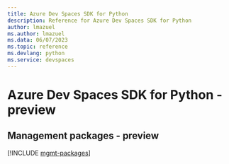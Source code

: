 ```yaml
---
title: Azure Dev Spaces SDK for Python
description: Reference for Azure Dev Spaces SDK for Python
author: lmazuel
ms.author: lmazuel
ms.data: 06/07/2023
ms.topic: reference
ms.devlang: python
ms.service: devspaces
---
```

# Azure Dev Spaces SDK for Python - preview

## Management packages - preview
[!INCLUDE [mgmt-packages](dev-spaces-mgmt-index.md)]